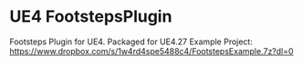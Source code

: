 # UE4 FootstepsPlugin
Footsteps Plugin for UE4.
Packaged for UE4.27
Example Project:
https://www.dropbox.com/s/1w4rd4spe5488c4/FootstepsExample.7z?dl=0
